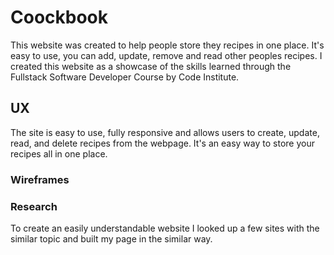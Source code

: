 # Coockbook

This website was created to help people store they recipes in one place. It's easy to use, you can add, update, remove and read other peoples recipes.
I created this website as a showcase of the skills learned through the Fullstack Software Developer Course by Code Institute.

## UX 

The site is easy to use, fully responsive and allows users to create, update, read, and delete recipes from the webpage.
It's an easy way to store your recipes all in one place. 

### Wireframes



### Research

To create an easily understandable website I looked up a few sites with the similar topic and built my page in the similar way.


